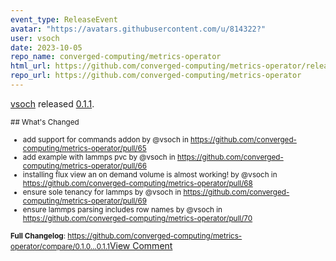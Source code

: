 ```yaml
---
event_type: ReleaseEvent
avatar: "https://avatars.githubusercontent.com/u/814322?"
user: vsoch
date: 2023-10-05
repo_name: converged-computing/metrics-operator
html_url: https://github.com/converged-computing/metrics-operator/releases/tag/0.1.1
repo_url: https://github.com/converged-computing/metrics-operator
---
```


<a href='https://github.com/vsoch' target='_blank'>vsoch</a> released <a href='https://github.com/converged-computing/metrics-operator/releases/tag/0.1.1' target='_blank'>0.1.1</a>.

<small>## What's Changed
* add support for commands addon by @vsoch in https://github.com/converged-computing/metrics-operator/pull/65
* add example with lammps pvc by @vsoch in https://github.com/converged-computing/metrics-operator/pull/66
* installing flux view an on demand volume is almost working! by @vsoch in https://github.com/converged-computing/metrics-operator/pull/68
* ensure sole tenancy for lammps by @vsoch in https://github.com/converged-computing/metrics-operator/pull/69
* ensure lammps parsing includes row names by @vsoch in https://github.com/converged-computing/metrics-operator/pull/70


**Full Changelog**: https://github.com/converged-computing/metrics-operator/compare/0.1.0...0.1.1</small><a href='https://github.com/converged-computing/metrics-operator/releases/tag/0.1.1' target='_blank'>View Comment</a>